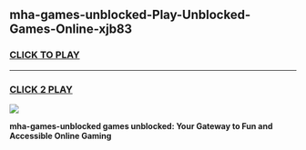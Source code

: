 
## mha-games-unblocked-Play-Unblocked-Games-Online-xjb83
<h3>
<a href="https://premium76.site?title=mha-games-unblocked&ref=25A">CLICK TO PLAY</a></h3>
<hr>

<h3>
<a href="https://premium76.site?title=mha-games-unblocked&ref=25A">CLICK 2 PLAY</a>
  
</h3>

<a href="https://premium76.site?title=mha-games-unblocked&ref=25A"><img src="https://clearcache.store/games.png"></a>


**mha-games-unblocked games unblocked: Your Gateway to Fun and Accessible Online Gaming**
